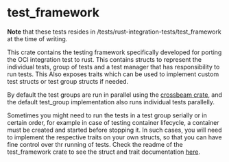 # test_framework

**Note** that these tests resides in /tests/rust-integration-tests/test_framework at the time of writing.

This crate contains the testing framework specifically developed for porting the OCI integration test to rust. This contains structs to represent the individual tests, group of tests and a test manager that has responsibility to run tests. This Also exposes traits which can be used to implement custom test structs or test group structs if needed.

By default the test groups are run in parallel using the [crossbeam crate](https://www.crates.io/crates/crossbeam), and the default test_group implementation also runs individual tests parallelly.

Sometimes you might need to run the tests in a test group serially or in certain order, for example in case of testing container lifecycle, a container must be created and started before stopping it. In such cases, you will need to implement the respective traits on your own structs, so that you can have fine control over thr running of tests. Check the readme of the test_framework crate to see the struct and trait documentation [here](https://github.com/containers/youki/tree/main/crates/test_framework).
